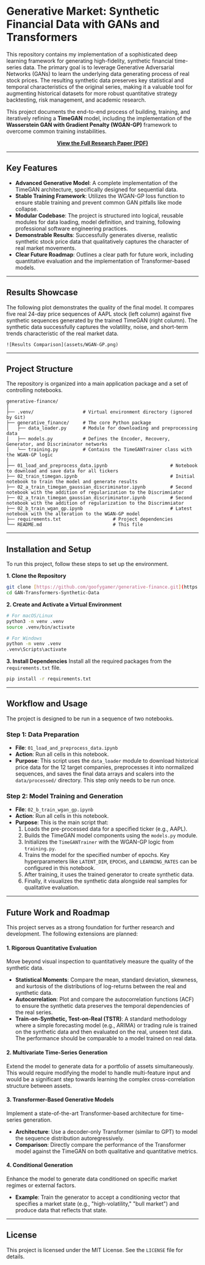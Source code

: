 # Generative Market: Synthetic Financial Data with GANs and Transformers

This repository contains my implementation of a sophisticated deep learning framework for generating high-fidelity, synthetic financial time-series data. The primary goal is to leverage Generative Adversarial Networks (GANs) to learn the underlying data generating process of real stock prices. The resulting synthetic data preserves key statistical and temporal characteristics of the original series, making it a valuable tool for augmenting historical datasets for more robust quantitative strategy backtesting, risk management, and academic research.

This project documents the end-to-end process of building, training, and iteratively refining a **TimeGAN** model, including the implementation of the **Wasserstein GAN with Gradient Penalty (WGAN-GP)** framework to overcome common training instabilities.

<p align="center">
  <a href="GAN for TS Generation.pdf"><strong>View the Full Research Paper (PDF)</strong></a>
</p>


---

## Key Features

- **Advanced Generative Model**: A complete implementation of the TimeGAN architecture, specifically designed for sequential data.
- **Stable Training Framework**: Utilizes the WGAN-GP loss function to ensure stable training and prevent common GAN pitfalls like mode collapse.
- **Modular Codebase**: The project is structured into logical, reusable modules for data loading, model definition, and training, following professional software engineering practices.
- **Demonstrable Results**: Successfully generates diverse, realistic synthetic stock price data that qualitatively captures the character of real market movements.
- **Clear Future Roadmap**: Outlines a clear path for future work, including quantitative evaluation and the implementation of Transformer-based models.

---

## Results Showcase

The following plot demonstrates the quality of the final model. It compares five real 24-day price sequences of AAPL stock (left column) against five synthetic sequences generated by the trained TimeGAN (right column). The synthetic data successfully captures the volatility, noise, and short-term trends characteristic of the real market data.


```
![Results Comparison](assets/WGAN-GP.png)
```

---

## Project Structure

The repository is organized into a main application package and a set of controlling notebooks.

```
generative-finance/
│
├── .venv/                  # Virtual environment directory (ignored by Git)
├── generative_finance/     # The core Python package
│   ├── data_loader.py      # Module for downloading and preprocessing data
│   ├── models.py           # Defines the Encoder, Recovery, Generator, and Discriminator networks
│   └── training.py         # Contains the TimeGANTrainer class with the WGAN-GP logic
│
├── 01_load_and_preprocess_data.ipynb                       # Notebook to download and save data for all tickers
├── 02_train_timegan.ipynb                                  # Initial notebook to train the model and generate results
├── 02_a_train_timegan_gaussian_discriminator.ipynb         # Second notebook with the addition of regularization to the Discrimniator
├── 02_a_train_timegan_gaussian_discriminator.ipynb         # Second notebook with the addition of regularization to the Discrimniator
├── 02_b_train_wgan_gp.ipynb                                # Latest notebook with the alteration to the WGAN-GP model
├── requirements.txt                   # Project dependencies
└── README.md                          # This file
```

---

## Installation and Setup

To run this project, follow these steps to set up the environment.

**1. Clone the Repository**
```bash
git clone [https://github.com/goofygamer/generative-finance.git](https://github.com/goofygamer/GAN-Transformers-Synthetic-Data.git)
cd GAN-Transformers-Synthetic-Data
```

**2. Create and Activate a Virtual Environment**
```bash
# For macOS/Linux
python3 -m venv .venv
source .venv/bin/activate

# For Windows
python -m venv .venv
.venv\Scripts\activate
```

**3. Install Dependencies**
Install all the required packages from the `requirements.txt` file.
```bash
pip install -r requirements.txt
```

---

## Workflow and Usage

The project is designed to be run in a sequence of two notebooks.

### Step 1: Data Preparation

- **File**: `01_load_and_preprocess_data.ipynb`
- **Action**: Run all cells in this notebook.
- **Purpose**: This script uses the `data_loader` module to download historical price data for the 12 target companies, preprocesses it into normalized sequences, and saves the final data arrays and scalers into the `data/processed/` directory. This step only needs to be run once.

### Step 2: Model Training and Generation

- **File**: `02_b_train_wgan_gp.ipynb`
- **Action**: Run all cells in this notebook.
- **Purpose**: This is the main script that:
  1. Loads the pre-processed data for a specified ticker (e.g., AAPL).
  2. Builds the TimeGAN model components using the `models.py` module.
  3. Initializes the `TimeGANTrainer` with the WGAN-GP logic from `training.py`.
  4. Trains the model for the specified number of epochs. Key hyperparameters like `LATENT_DIM`, `EPOCHS`, and `LEARNING_RATES` can be configured in this notebook.
  5. After training, it uses the trained generator to create synthetic data.
  6. Finally, it visualizes the synthetic data alongside real samples for qualitative evaluation.

---

## Future Work and Roadmap

This project serves as a strong foundation for further research and development. The following extensions are planned:

#### 1. Rigorous Quantitative Evaluation

Move beyond visual inspection to quantitatively measure the quality of the synthetic data.

- **Statistical Moments**: Compare the mean, standard deviation, skewness, and kurtosis of the distributions of log-returns between the real and synthetic data.
- **Autocorrelation**: Plot and compare the autocorrelation functions (ACF) to ensure the synthetic data preserves the temporal dependencies of the real series.
- **Train-on-Synthetic, Test-on-Real (TSTR)**: A standard methodology where a simple forecasting model (e.g., ARIMA) or trading rule is trained on the synthetic data and then evaluated on the real, unseen test data. The performance should be comparable to a model trained on real data.

#### 2. Multivariate Time-Series Generation

Extend the model to generate data for a portfolio of assets simultaneously. This would require modifying the model to handle multi-feature input and would be a significant step towards learning the complex cross-correlation structure between assets.

#### 3. Transformer-Based Generative Models

Implement a state-of-the-art Transformer-based architecture for time-series generation.

- **Architecture**: Use a decoder-only Transformer (similar to GPT) to model the sequence distribution autoregressively.
- **Comparison**: Directly compare the performance of the Transformer model against the TimeGAN on both qualitative and quantitative metrics.

#### 4. Conditional Generation

Enhance the model to generate data conditioned on specific market regimes or external factors.

- **Example**: Train the generator to accept a conditioning vector that specifies a market state (e.g., "high-volatility," "bull market") and produce data that reflects that state.

---

## License

This project is licensed under the MIT License. See the `LICENSE` file for details.
